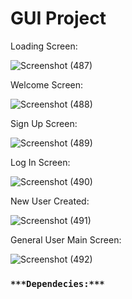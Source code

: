 # GUI Project

Loading Screen:

![Screenshot (487)](https://user-images.githubusercontent.com/60617347/108509171-ea0fa000-72e2-11eb-8b44-b61bf920ca02.png)

Welcome Screen:

![Screenshot (488)](https://user-images.githubusercontent.com/60617347/109338361-2c5d5200-788c-11eb-9a8b-36d1b128982d.png)

Sign Up Screen:

![Screenshot (489)](https://user-images.githubusercontent.com/60617347/109338474-54e54c00-788c-11eb-8dd1-7f651cabca3f.png)

Log In Screen:

![Screenshot (490)](https://user-images.githubusercontent.com/60617347/109338587-76dece80-788c-11eb-8e12-d644010712af.png)

New User Created:

![Screenshot (491)](https://user-images.githubusercontent.com/60617347/109338668-9118ac80-788c-11eb-997b-c5e9a77f0c2e.png)

General User Main Screen:

![Screenshot (492)](https://user-images.githubusercontent.com/60617347/109338768-b4435c00-788c-11eb-93b9-2ad9264045f9.png)


### `***Dependecies:***`
